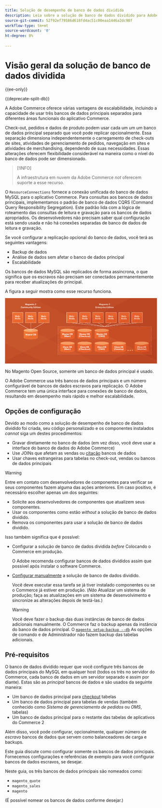 ```yaml
---
title: Solução de desempenho de banco de dados dividida
description: Leia sobre a solução de banco de dados dividido para Adobe Commerce e Magento Open Source.
source-git-commit: 52f92ef79586d618fd4ac51c00eaa1446a2dc98f
workflow-type: tm+mt
source-wordcount: '0'
ht-degree: 0%

---
```



# Visão geral da solução de banco de dados dividida

{{ee-only}}

{{deprecate-split-db}}

A Adobe Commerce oferece várias vantagens de escalabilidade, incluindo a capacidade de usar três bancos de dados principais separados para diferentes áreas funcionais do aplicativo Commerce.

Check-out, pedidos e dados de produto podem usar cada um um um banco de dados principal separado que você pode replicar opcionalmente. Essa separação dimensiona independentemente o carregamento de check-outs de sites, atividades de gerenciamento de pedidos, navegação em sites e atividades de merchandising, dependendo de suas necessidades. Essas alterações oferecem flexibilidade considerável na maneira como o nível do banco de dados pode ser dimensionado.

>[!INFO]
>
>A infraestrutura em nuvem da Adobe Commerce _not_ oferecem suporte a esse recurso.

O `ResourceConnections` fornece a conexão unificada do banco de dados MySQL para o aplicativo Commerce. Para consultas aos bancos de dados principais, implementamos o padrão de banco de dados CQRS (Command Query Responsibility Segregation). Este padrão lida com a lógica de roteamento das consultas de leitura e gravação para os bancos de dados apropriados. Os desenvolvedores não precisam saber qual configuração está sendo usada e não há conexões separadas de banco de dados de leitura e gravação.

Se você configurar a replicação opcional do banco de dados, você terá as seguintes vantagens:

- Backup de dados
- Análise de dados sem afetar o banco de dados principal
- Escalabilidade

Os bancos de dados MySQL são replicados de forma assíncrona, o que significa que os escravos não precisam ser conectados permanentemente para receber atualizações do principal.

A figura a seguir mostra como esse recurso funciona.

![O Adobe Commerce usa bancos de dados diferentes para armazenar tabelas](../../assets/configuration/split-db-diagram-ee.png)

No Magento Open Source, somente um banco de dados principal é usado.

O Adobe Commerce usa três bancos de dados principais e um número configurável de bancos de dados escravos para replicação. O Adobe Commerce tem uma única interface para conexões de banco de dados, resultando em desempenho mais rápido e melhor escalabilidade.

## Opções de configuração

Devido ao modo como a solução de desempenho de banco de dados dividido foi criada, seu código personalizado e os componentes instalados _cannot_ siga um destes procedimentos:

- Gravar diretamente no banco de dados (em vez disso, você deve usar a interface do banco de dados do Adobe Commerce)
- Use JOINs que afetam as vendas ou [citação](https://glossary.magento.com/quote) bancos de dados
- Usar chaves estrangeiras para tabelas no check-out, vendas ou bancos de dados principais

>[!WARNING]
>
>Entre em contato com desenvolvedores de componentes para verificar se seus componentes fazem alguma das ações anteriores. Em caso positivo, é necessário escolher apenas um dos seguintes:
>
>- Solicite aos desenvolvedores de componentes que atualizem seus componentes.
>- Usar os componentes como estão _without_ a solução de banco de dados dividido.
>- Remova os componentes para usar a solução de banco de dados dividido.


Isso também significa que é possível:

- Configurar a solução de banco de dados dividida _before_ Colocando o Commerce em produção.

   O Adobe recomenda configurar bancos de dados divididos assim que possível após instalar o software Commerce.

- [Configurar manualmente](multi-master-manual.md) a solução de banco de dados dividido.

   Você deve executar essa tarefa se já tiver instalado componentes ou se o Commerce já estiver em produção. (_Não_ Atualizar um sistema de produção; faça as atualizações em um sistema de desenvolvimento e sincronize as alterações depois de testá-las.)

   >[!WARNING]
   >
   >Você deve fazer o backup das duas instâncias de banco de dados adicionais manualmente. O Commerce faz o backup apenas da instância do banco de dados principal. O [`magento setup:backup --db`](https://devdocs.magento.com/guides/v2.4/install-gde/install/cli/install-cli-backup.html) As opções de comando e de Administrador não fazem backup das tabelas adicionais.

## Pré-requisitos

O banco de dados dividido requer que você configure três bancos de dados principais do MySQL em qualquer host (todos os três no servidor do Commerce, cada banco de dados em um servidor separado e assim por diante). Estas são as _principal_ bancos de dados e são usados da seguinte maneira:

- Um banco de dados principal para [checkout](https://glossary.magento.com/checkout) tabelas
- Um banco de dados principal para tabelas de vendas (também conhecido como _Sistema de gerenciamento de pedidos_ ou _OMS_, tabelas)
- Um banco de dados principal para o restante das tabelas de aplicativos do Commerce 2

Além disso, você pode configurar, opcionalmente, qualquer número de _escravo_ bancos de dados que servem como balanceadores de carga e backups.

Este guia discute como configurar somente os bancos de dados principais. Fornecemos configurações e referências de exemplo para você configurar bancos de dados escravos, se desejar.

Neste guia, os três bancos de dados principais são nomeados como:

- `magento_quote`
- `magento_sales`
- `magento`

(É possível nomear os bancos de dados conforme desejar.)
